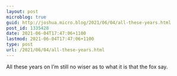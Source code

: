 ```yaml
---
layout: post
microblog: true
guid: http://joshua.micro.blog/2021/06/04/all-these-years.html
post_id: 1335428
date: 2021-06-04T17:47:06+1100
lastmod: 2021-06-04T17:47:06+1100
type: post
url: /2021/06/04/all-these-years.html
---
```

All these years on I’m still no wiser as to what it is that the fox say.
